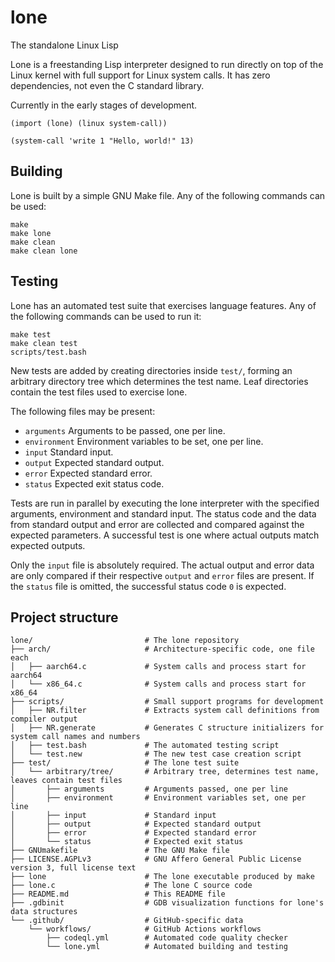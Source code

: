 # lone
The standalone Linux Lisp

Lone is a freestanding Lisp interpreter
designed to run directly on top of the Linux kernel
with full support for Linux system calls.
It has zero dependencies, not even the C standard library.

Currently in the early stages of development.

    (import (lone) (linux system-call))

    (system-call 'write 1 "Hello, world!" 13)

## Building

Lone is built by a simple GNU Make file.
Any of the following commands can be used:

    make
    make lone
    make clean
    make clean lone

## Testing

Lone has an automated test suite that exercises language features.
Any of the following commands can be used to run it:

    make test
    make clean test
    scripts/test.bash

New tests are added by creating directories inside `test/`,
forming an arbitrary directory tree which determines the test name.
Leaf directories contain the test files used to exercise lone.

The following files may be present:

 - `arguments` Arguments to be passed, one per line.
 - `environment` Environment variables to be set, one per line.
 - `input` Standard input.
 - `output` Expected standard output.
 - `error` Expected standard error.
 - `status` Expected exit status code.

Tests are run in parallel by executing the lone interpreter
with the specified arguments, environment and standard input.
The status code and the data from standard output and error
are collected and compared against the expected parameters.
A successful test is one where actual outputs match expected outputs.

Only the `input` file is absolutely required.
The actual output and error data are only compared
if their respective `output` and `error` files are present.
If the `status` file is omitted,
the successful status code `0` is expected.

## Project structure

    lone/                         # The lone repository
    ├── arch/                     # Architecture-specific code, one file each
    │   ├── aarch64.c             # System calls and process start for aarch64
    │   └── x86_64.c              # System calls and process start for x86_64
    ├── scripts/                  # Small support programs for development
    │   ├── NR.filter             # Extracts system call definitions from compiler output
    │   ├── NR.generate           # Generates C structure initializers for system call names and numbers
    │   ├── test.bash             # The automated testing script
    │   └── test.new              # The new test case creation script
    ├── test/                     # The lone test suite
    │   └── arbitrary/tree/       # Arbitrary tree, determines test name, leaves contain test files
    │       ├── arguments         # Arguments passed, one per line
    │       ├── environment       # Environment variables set, one per line
    │       ├── input             # Standard input
    │       ├── output            # Expected standard output
    │       ├── error             # Expected standard error
    │       └── status            # Expected exit status
    ├── GNUmakefile               # The GNU Make file
    ├── LICENSE.AGPLv3            # GNU Affero General Public License version 3, full license text
    ├── lone                      # The lone executable produced by make
    ├── lone.c                    # The lone C source code
    ├── README.md                 # This README file
    ├── .gdbinit                  # GDB visualization functions for lone's data structures
    └── .github/                  # GitHub-specific data
        └── workflows/            # GitHub Actions workflows
            ├── codeql.yml        # Automated code quality checker
            └── lone.yml          # Automated building and testing
